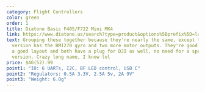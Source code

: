 ```yaml
---
category: Flight Controllers
color: green
order: 1
title: Diatone Basic F405/F722 Mini MK4
link: https://www.diatone.us/search?type=product&options%5Bprefix%5D=last&options%5Bunavailable_products%5D=last&q=mk4+mini+stack
text: Grouping these together because they're nearly the same, except the F722
  version has the BMI270 gyro and two more motor outputs. They're good FCs with
  a good layout and both have a plug for DJI as well, no need for a special DJI
  version. Crazy long name, I know lol
price: $46(52).99
point1: "IO: 6 UARTs, I2C, BF LED control, USB C"
point2: "Regulators: 0.5A 3.3V, 2.5A 5v, 2A 9V"
point3: "Weight: 6.0g"
---
```

